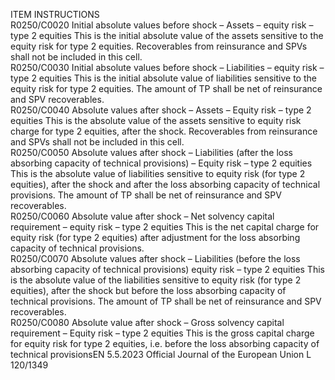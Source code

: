  
ITEM  INSTRUCTIONS  
R0250/C0020  Initial absolute values 
before shock – Assets – 
equity risk – type 2 
equities  This is the initial absolute value of the assets sensitive to the equity risk for type 2 
equities. 
Recoverables from reinsurance and SPVs shall not be included in this cell.  
R0250/C0030  Initial absolute values 
before shock – Liabilities 
– equity risk – type 2 
equities  This is the initial absolute value of liabilities sensitive to the equity risk for type 2 
equities. 
The amount of TP shall be net of reinsurance and SPV recoverables.  
R0250/C0040  Absolute values after 
shock – Assets – Equity 
risk – type 2 equities  This is the absolute value of the assets sensitive to equity risk charge for type 2 
equities, after the shock. 
Recoverables from reinsurance and SPVs shall not be included in this cell.  
R0250/C0050  Absolute values after 
shock – Liabilities (after 
the loss absorbing 
capacity of technical 
provisions) – Equity risk 
– type 2 equities  This is the absolute value of liabilities sensitive to equity risk (for type 2 equities), 
after the shock and after the loss absorbing capacity of technical provisions. 
The amount of TP shall be net of reinsurance and SPV recoverables.  
R0250/C0060  Absolute value after 
shock – Net solvency 
capital requirement – 
equity risk – type 2 
equities  This is the net capital charge for equity risk (for type 2 equities) after adjustment 
for the loss absorbing capacity of technical provisions.  
R0250/C0070  Absolute values after 
shock – Liabilities (before 
the loss absorbing 
capacity of technical 
provisions) equity risk – 
type 2 equities  This is the absolute value of the liabilities sensitive to equity risk (for type 2 
equities), after the shock but before the loss absorbing capacity of technical 
provisions. 
The amount of TP shall be net of reinsurance and SPV recoverables.  
R0250/C0080  Absolute value after 
shock – Gross solvency 
capital requirement – 
Equity risk – type 2 
equities  This is the gross capital charge for equity risk for type 2 equities, i.e. before the 
loss absorbing capacity of technical provisionsEN  5.5.2023 Official Journal of the European Union L 120/1349